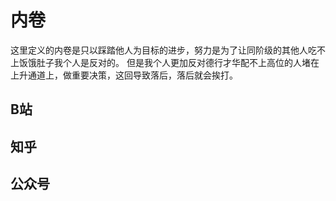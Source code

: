 # 内卷
这里定义的内卷是只以踩踏他人为目标的进步，努力是为了让同阶级的其他人吃不上饭饿肚子我个人是反对的。
但是我个人更加反对德行才华配不上高位的人堵在上升通道上，做重要决策，这回导致落后，落后就会挨打。

## B站

## 知乎

## 公众号
